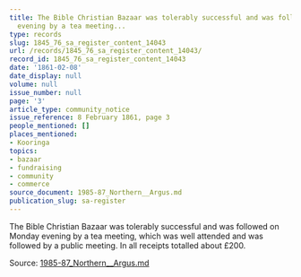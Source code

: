```yaml
---
title: The Bible Christian Bazaar was tolerably successful and was followed on Monday
  evening by a tea meeting...
type: records
slug: 1845_76_sa_register_content_14043
url: /records/1845_76_sa_register_content_14043/
record_id: 1845_76_sa_register_content_14043
date: '1861-02-08'
date_display: null
volume: null
issue_number: null
page: '3'
article_type: community_notice
issue_reference: 8 February 1861, page 3
people_mentioned: []
places_mentioned:
- Kooringa
topics:
- bazaar
- fundraising
- community
- commerce
source_document: 1985-87_Northern__Argus.md
publication_slug: sa-register
---
```


The Bible Christian Bazaar was tolerably successful and was followed on Monday evening by a tea meeting, which was well attended and was followed by a public meeting.  In all receipts totalled about £200.

Source: [1985-87_Northern__Argus.md](/downloads/markdown/1985-87_Northern__Argus.md)
